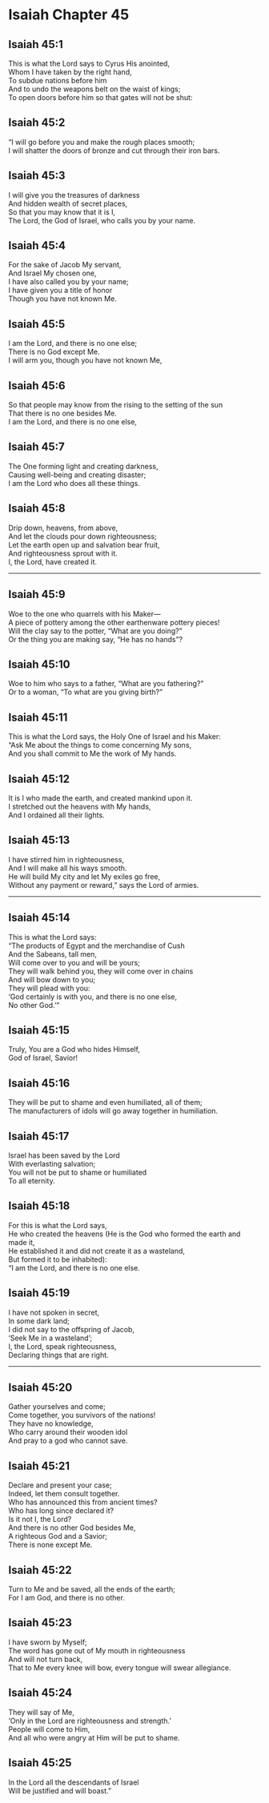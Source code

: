 # Isaiah Chapter 45

## Isaiah 45:1  
This is what the Lord says to Cyrus His anointed,  
Whom I have taken by the right hand,  
To subdue nations before him  
And to undo the weapons belt on the waist of kings;  
To open doors before him so that gates will not be shut:

## Isaiah 45:2  
“I will go before you and make the rough places smooth;  
I will shatter the doors of bronze and cut through their iron bars.

## Isaiah 45:3  
I will give you the treasures of darkness  
And hidden wealth of secret places,  
So that you may know that it is I,  
The Lord, the God of Israel, who calls you by your name.

## Isaiah 45:4  
For the sake of Jacob My servant,  
And Israel My chosen one,  
I have also called you by your name;  
I have given you a title of honor  
Though you have not known Me.

## Isaiah 45:5  
I am the Lord, and there is no one else;  
There is no God except Me.  
I will arm you, though you have not known Me,

## Isaiah 45:6  
So that people may know from the rising to the setting of the sun  
That there is no one besides Me.  
I am the Lord, and there is no one else,

## Isaiah 45:7  
The One forming light and creating darkness,  
Causing well-being and creating disaster;  
I am the Lord who does all these things.

## Isaiah 45:8  
Drip down, heavens, from above,  
And let the clouds pour down righteousness;  
Let the earth open up and salvation bear fruit,  
And righteousness sprout with it.  
I, the Lord, have created it.

---

## Isaiah 45:9  
Woe to the one who quarrels with his Maker—  
A piece of pottery among the other earthenware pottery pieces!  
Will the clay say to the potter, “What are you doing?”  
Or the thing you are making say, “He has no hands”?

## Isaiah 45:10  
Woe to him who says to a father, “What are you fathering?”  
Or to a woman, “To what are you giving birth?”

## Isaiah 45:11  
This is what the Lord says, the Holy One of Israel and his Maker:  
“Ask Me about the things to come concerning My sons,  
And you shall commit to Me the work of My hands.

## Isaiah 45:12  
It is I who made the earth, and created mankind upon it.  
I stretched out the heavens with My hands,  
And I ordained all their lights.

## Isaiah 45:13  
I have stirred him in righteousness,  
And I will make all his ways smooth.  
He will build My city and let My exiles go free,  
Without any payment or reward,” says the Lord of armies.

---

## Isaiah 45:14  
This is what the Lord says:  
“The products of Egypt and the merchandise of Cush  
And the Sabeans, tall men,  
Will come over to you and will be yours;  
They will walk behind you, they will come over in chains  
And will bow down to you;  
They will plead with you:  
‘God certainly is with you, and there is no one else,  
No other God.’”

## Isaiah 45:15  
Truly, You are a God who hides Himself,  
God of Israel, Savior!

## Isaiah 45:16  
They will be put to shame and even humiliated, all of them;  
The manufacturers of idols will go away together in humiliation.

## Isaiah 45:17  
Israel has been saved by the Lord  
With everlasting salvation;  
You will not be put to shame or humiliated  
To all eternity.

## Isaiah 45:18  
For this is what the Lord says,  
He who created the heavens (He is the God who formed the earth and made it,  
He established it and did not create it as a wasteland,  
But formed it to be inhabited):  
“I am the Lord, and there is no one else.

## Isaiah 45:19  
I have not spoken in secret,  
In some dark land;  
I did not say to the offspring of Jacob,  
‘Seek Me in a wasteland’;  
I, the Lord, speak righteousness,  
Declaring things that are right.

---

## Isaiah 45:20  
Gather yourselves and come;  
Come together, you survivors of the nations!  
They have no knowledge,  
Who carry around their wooden idol  
And pray to a god who cannot save.

## Isaiah 45:21  
Declare and present your case;  
Indeed, let them consult together.  
Who has announced this from ancient times?  
Who has long since declared it?  
Is it not I, the Lord?  
And there is no other God besides Me,  
A righteous God and a Savior;  
There is none except Me.

## Isaiah 45:22  
Turn to Me and be saved, all the ends of the earth;  
For I am God, and there is no other.

## Isaiah 45:23  
I have sworn by Myself;  
The word has gone out of My mouth in righteousness  
And will not turn back,  
That to Me every knee will bow, every tongue will swear allegiance.

## Isaiah 45:24  
They will say of Me,  
‘Only in the Lord are righteousness and strength.’  
People will come to Him,  
And all who were angry at Him will be put to shame.

## Isaiah 45:25  
In the Lord all the descendants of Israel  
Will be justified and will boast.”
